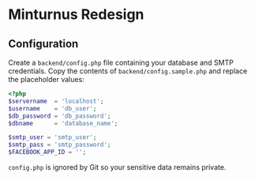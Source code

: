 # Minturnus Redesign

## Configuration

Create a `backend/config.php` file containing your database and SMTP credentials. Copy the contents of `backend/config.sample.php` and replace the placeholder values:

```php
<?php
$servername  = 'localhost';
$username    = 'db_user';
$db_password = 'db_password';
$dbname      = 'database_name';

$smtp_user = 'smtp_user';
$smtp_pass = 'smtp_password';
$FACEBOOK_APP_ID = '';
```

`config.php` is ignored by Git so your sensitive data remains private.
